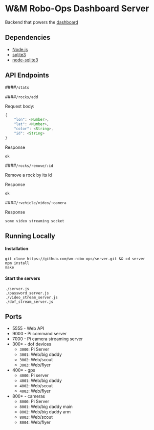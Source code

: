 # W&M Robo-Ops Dashboard Server

Backend that powers the [dashboard](http://wm-robo-ops.github.io/dashboard/)

## Dependencies

- [Node.js](https://nodejs.org/en/)
- [sqlite3](https://www.sqlite.org/index.html)
- [node-sqlite3](https://github.com/mapbox/node-sqlite3)

## API Endpoints

####`/stats`

####`/rocks/add`

Request body:

```js
{
	"lon": <Number>,
	"lat": <Number>,
	"color": <String>,
	"id": <String>
}
```

Response

```
ok
```

####`/rocks/remove/:id`

Remove a rock by its id

Response

```
ok
```

####`/:vehicle/video/:camera`

Response

```
some video streaming socket
```


## Running Locally

#### Installation
```
git clone https://github.com/wm-robo-ops/server.git && cd server
npm install
make
```

#### Start the servers
```
./server.js
./password_server.js
./video_stream_server.js
./dof_stream_server.js
```

## Ports

- 5555 - Web API
- 9000 - Pi command server
- 7000 - Pi camera streaming server
- 300* - dof devices
    - `3000`: Pi Server
    - `3001`: Web/big daddy
    - `3002`: Web/scout
    - `3003`: Web/flyer
- 400* - gps
    - `4000`: Pi server
    - `4001`: Web/big daddy
    - `4002`: Web/scout
    - `4003`: Web/flyer
- 800* - cameras
    - `8000`: Pi Server
    - `8001`: Web/big daddy main
    - `8002`: Web/big daddy arm
    - `8003`: Web/scout
    - `8004`: Web/flyer

